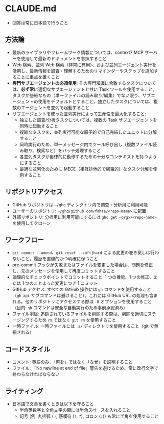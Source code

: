 # CLAUDE.md

- 回答は常に日本語で行うこと

## 方法論

- 最新のライブラリやフレームワーク情報については、context7 MCP サーバーを使用して最新のドキュメントを参照すること
- Web 検索、並列 Web 検索（非常に有用）、および並列エージェント実行を活用し、最新情報を調査・理解するためのリマインダーやステップを追加することに重点を置くこと
- **専門サブエージェントの必須使用**: その専門知識に合致するタスクについては、**必ず常に**適切なサブエージェントと共に Task ツールを使用すること。タスクが些細なもの（単一ファイルの読み取り/編集）でない限り、サブエージェントの使用をデフォルトとすること。独立したタスクについては、複数のエージェントを並列で起動すること
- サブエージェントを使った並列実行によって生産性を最大化すること:
  - 独立した調査/分析タスクについては、複数の Task サブエージェントを同時に起動すること
  - 複雑なタスクを、並列実行可能な原子的で自己完結したユニットに分解すること
  - 同時実行のため、単一メッセージ内でツール呼び出し（複数ファイル読み取り、検索など）をバッチ処理すること
  - 各並列タスクが自律的に動作するための十分なコンテキストを持つようにすること
  - 最適な並列化のために MECE（相互排他的で網羅的）なタスク分解を使用すること

## リポジトリアクセス

- GitHub リポジトリは `~/ghq` ディレクトリ内で調査・分析用に利用可能
- ユーザーのリポジトリ: `~/ghq/github.com/fohte/<repo-name>` に配置
- 外部リポジトリ: 分析用に利用可能にするには `ghq get <org>/<repo-name>` を使用してクローン

## ワークフロー

- `git commit --amend`、`git reset --soft|hard` による変更の巻き戻しは行わないこと。履歴を直線的かつ明確に保つこと
- pre-commit フックが失敗またはファイルを変更した場合は、問題を修正し、元のメッセージを使用して再度コミットすること
- 論理的なチェックポイントでコミットすること: 1 つの機能、1 つの修正、または 1 つのまとまった変更につき 1 コミット
- GitHub アクセス: すべての GitHub 操作には `gh` コマンドを使用すること（`gh api` サブコマンドは避けること）。これには GitHub URL の処理も含まれる。他のリポジトリにアクセスする際は `-R` オプションを使用すること（目的: `gh` コマンドは安全な自動実行のため事前承認済み）
- ファイル削除: 追跡されているファイルを削除する際は、削除を適切にステージングするため `rm` ではなく `git rm` を使用すること
- 一時ファイル: 一時ファイルには `.z/` ディレクトリを使用すること（git で無視される）

## コードスタイル

- コメント: 英語のみ、「何を」ではなく「なぜ」を説明すること
- ファイル: 「No newline at end of file」警告を避けるため、常に改行文字で終わらなければならない

## ライティング

- 日本語で文章を書くときは以下を守ること
  - 半角英数字と全角文字の間には半角スペースを入れること
  - 記号 (例: 丸括弧 `()`, 感嘆符 (`!`, `?`), コロン (`:`)) も常に半角を使用すること
